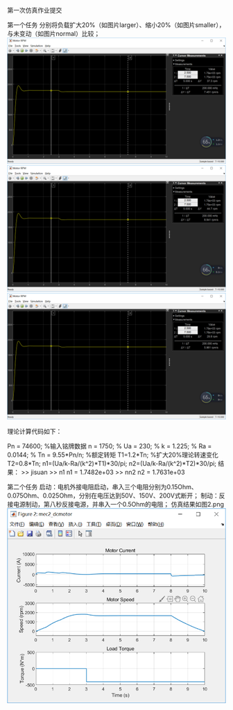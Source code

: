 第一次仿真作业提交

第一个任务
分别将负载扩大20%（如图片larger）、缩小20%（如图片smaller），与未变动（如图片normal）比较；
![Image text](https://github.com/19xp98/homework/blob/master/U201615654/%E4%BB%BF%E7%9C%9F%E4%BD%9C%E4%B8%9A1-%E7%9B%B4%E6%B5%81%E7%94%B5%E6%9C%BA/normal.png)
![Image text](https://github.com/19xp98/homework/blob/master/U201615654/%E4%BB%BF%E7%9C%9F%E4%BD%9C%E4%B8%9A1-%E7%9B%B4%E6%B5%81%E7%94%B5%E6%9C%BA/larger.png)
![Image text](https://github.com/19xp98/homework/blob/master/U201615654/%E4%BB%BF%E7%9C%9F%E4%BD%9C%E4%B8%9A1-%E7%9B%B4%E6%B5%81%E7%94%B5%E6%9C%BA/smaller.png)

理论计算代码如下：

Pn = 74600; %输入铭牌数据
n = 1750; %
Ua = 230; %
k = 1.225; %
Ra = 0.0144; %
Tn = 9.55\*Pn/n; %额定转矩
T1=1.2\*Tn; %扩大20%理论转速变化
T2=0.8\*Tn;
n1=(Ua/k-Ra/(k\^2)\*T1)\*30/pi;
n2=(Ua/k-Ra/(k\^2)\*T2)\*30/pi;
结果：
\>\> jisuan
\>\> n1
n1 =
1.7482e+03
\>\> nn2
n2 =
1.7631e+03

第二个任务
启动：电机外接电阻启动，串入三个电阻分别为0.15Ohm、0.075Ohm、0.025Ohm，分别在电压达到50V、150V、200V式断开；
制动：反接电源制动，第八秒反接电源，并串入一个0.5Ohm的电阻；
仿真结果如图2.png
![Image text](https://github.com/19xp98/homework/blob/master/U201615654/%E4%BB%BF%E7%9C%9F%E4%BD%9C%E4%B8%9A1-%E7%9B%B4%E6%B5%81%E7%94%B5%E6%9C%BA/2.png)
